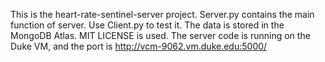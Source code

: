 This is the heart-rate-sentinel-server project. Server.py contains the main function of server. Use Client.py to test it.
The data is stored in the MongoDB Atlas. MIT LICENSE is used.
The server code is running on the Duke VM, and the port is http://vcm-9062.vm.duke.edu:5000/
